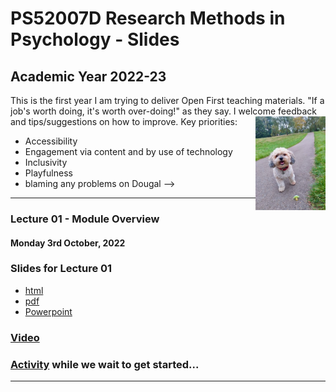 # PS52007D Research Methods in Psychology - Slides 

## Academic Year 2022-23

This is the first year I am trying to deliver Open First teaching materials. "If a job's worth doing, it's worth over-doing!" as they say. 
I welcome feedback and tips/suggestions on how to improve.
<img src="images/Dougal.jpeg" align="right" height="150">
Key priorities: 
- Accessibility
- Engagement via content and by use of technology
- Inclusivity
- Playfulness
- blaming any problems on Dougal -->


---



### Lecture 01 - Module Overview
#### Monday 3rd October, 2022

### Slides for Lecture 01
- [html](https://ps52007dslides.littlemonkeylab.com/Lecture01/Lecture1-RJS.html#/title-slide)  
- [pdf](https://ps52007dslides.littlemonkeylab.com/Lecture01/Lecture1.pdf) 
- [Powerpoint](https://ps52007dslides.littlemonkeylab.com/Lecture01/Lecture1.pptx) 

### [Video](https://media.ed.ac.uk/playlist/dedicated/169801461/1_gjzcgkec/1_bz9yza6s)

### [Activity](https://mine-cetinkaya-rundel.github.io/teach-r-online/01-cloud/01-cloud.html#2) while we wait to get started...
---


